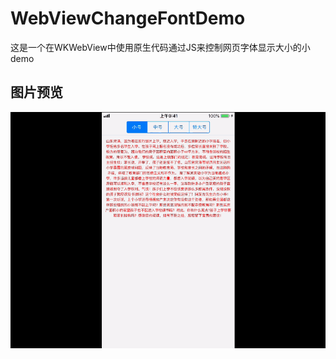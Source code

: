 # WebViewChangeFontDemo

这是一个在WKWebView中使用原生代码通过JS来控制网页字体显示大小的小demo

## 图片预览
  ![screen](https://github.com/Lester2020/WebViewChangeFontDemo/blob/main/screen.gif)
